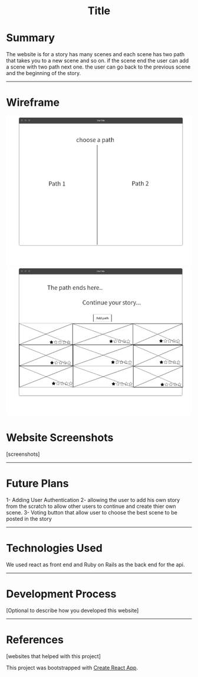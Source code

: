 <h1 align="center"> Title </h1>

# Summary
The website is for a story has many scenes and each scene has two path that takes you to a new scene and so on. if the scene end the user can add a scene with two path next one. the user can go back to the previous scene and the beginning of the story.

---

# Wireframe
![](/image/Page_1.png)
![](/image/Page_2.png)

# Website Screenshots
[screenshots]

---

# Future Plans
1- Adding User Authentication
2- allowing the user to add his own story from the scratch to allow other users to continue and create thier own scene.
3- Voting button that allow user to choose the best scene to be posted in the story

---

# Technologies Used
We used react as front end and Ruby on Rails as the back end for the api.

---

# Development Process
[Optional to describe how you developed this website]

---

# References
[websites that helped with this project]


This project was bootstrapped with [Create React App](https://github.com/facebook/create-react-app).
